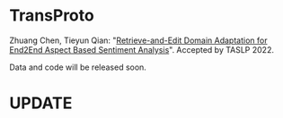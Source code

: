 # TransProto
Zhuang Chen, Tieyun Qian: "[Retrieve-and-Edit Domain Adaptation for End2End Aspect Based Sentiment Analysis](https://ieeexplore.ieee.org/abstract/document/9693267)". Accepted by TASLP 2022.

Data and code will be released soon.

# UPDATE
